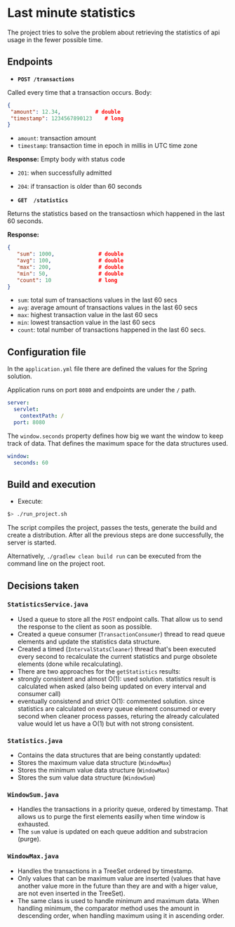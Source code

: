 # Last minute statistics

The project tries to solve the problem about retrieving the statistics of api usage in the fewer possible time.

## Endpoints

- **`POST /transactions`**

 Called every time that a transaction occurs. Body:

 ```json
{
  "amount": 12.34,           # double
  "timestamp": 1234567890123	# long
}
```
 - `amount`: transaction amount
 - `timestamp`: transaction time in epoch in millis in UTC time zone

 **Response:** Empty body with status code  
  - `201`: when successfully admitted   
  - `204`: if transaction is older than 60 seconds
    

- **`GET  /statistics`**

 Returns the statistics based on the transactiosn which happened in the last 60 seconds.
 
 **Response:**
 
 ```json
 {
 	"sum": 1000,              # double
 	"avg": 100,               # double
 	"max": 200,               # double
 	"min": 50,                # double
 	"count": 10               # long
 }
 ```
  - `sum`: total sum of transactions values in the last 60 secs
  - `avg`: average amount of transactions values in the last 60 secs
  - `max`: highest transaction value in the last 60 secs
  - `min`: lowest transaction value in the last 60 secs
  - `count`: total number of transactions happened in the last 60 secs. 
  

## Configuration file 

In the `application.yml` file there are defined the values for the Spring solution.

Application runs on port `8080` and endpoints are under the `/` path.

```yml
server:
  servlet:
    contextPath: /
  port: 8080
```

The `window.seconds` property defines how big we want the window to keep track of data.
That defines the maximum space for the data structures used.

```yml
window:
  seconds: 60
```


## Build and execution

- Execute:

 ```bash
 $> ./run_project.sh
 ```

The script compiles the project, passes the tests, generate the build and create a distribution.
After all the previous steps are done successfully, the server is started.

Alternatively, `./gradlew clean build run` can be executed from the command line on the project root.


## Decisions taken

### **`StatisticsService.java`**

- Used a queue to store all the `POST` endpoint calls. That allow us to send the response to the client as soon as possible.  
- Created a queue consumer (`TransactionConsumer`) thread to read queue elements and update the statistics data structure.  
- Created a timed (`IntervalStatsCleaner`) thread that's been executed every second to recalculate the current statistics and purge obsolete elements (done while recalculating).  
- There are two approaches for the `getStatistics` results:
 - strongly consistent and almost O(1): used solution. statistics result is calculated when asked (also being updated on every interval and consumer call)
 - eventually consistend and strict O(1): commented solution. since statistics are calculated on every queue element consumed or every second when cleaner process passes, returing the already calculated value would let us have a O(1) but with not strong consistent.


### **`Statistics.java`**

- Contains the data structures that are being constantly updated:
 -  Stores the maximum value data structure (`WindowMax`)
 -  Stores the minimum value data structure (`WindowMax`)
 -  Stores the sum value data structure (`WindowSum`)


### **`WindowSum.java`**

- Handles the transactions in a priority queue, ordered by timestamp. That allows us to purge the first elements easilly when time window is exhausted. 
- The `sum` value is updated on each queue addition and substracion (purge).

### **`WindowMax.java`**

- Handles the transactions in a TreeSet ordered by timestamp.
- Only values that can be maximum value are inserted (values that have another value more in the future than they are and with a higer value, are not even inserted in the TreeSet).
- The same class is used to handle minimum and maximum data. When handling minimum, the comparator method uses the amount in descending order, when handling maximum using it in ascending order. 


